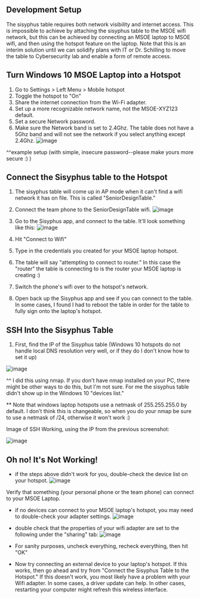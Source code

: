 ## Development Setup
The sisyphus table requires both network visibility and internet access. This is impossible to achieve by attaching the sisyphus table to the MSOE wifi network, but this can be achieved by connecting an MSOE laptop to MSOE wifi, and then using the hotspot feature on the laptop. Note that this is an interim solution until we can solidify plans with IT or Dr. Schilling to move the table to Cybersecurity lab and enable a form of remote access.

## Turn Windows 10 MSOE Laptop into a Hotspot

1) Go to Settings > Left Menu > Mobile hotspot
2) Toggle the hotspot to "On"
3) Share the internet connection from the Wi-Fi adapter.
4) Set up a more recognizable network name, not the MSOE-XYZ123 default.
5) Set a secure Network password.
6) Make sure the Network band is set to 2.4Ghz. The table does not have a 5Ghz band and will not see the network if you select anything except 2.4Ghz.
![image](uploads/d34c63fb4cfa92a49bfd3bde8cffb6e7/image.png)

^^example setup (with simple, insecure password--please make yours more secure :) )

## Connect the Sisyphus table to the Hotspot
1) The sisyphus table will come up in AP mode when it can't find a wifi network it has on file. This is called "SeniorDesignTable."
2) Connect the team phone to the SeniorDesignTable wifi. 
![image](uploads/3d7995d42abc3957bc1675a7741d5f3d/image.png)
3) Go to the Sisyphus app, and connect to the table. It'll look something like this:
![image](uploads/0d516dafbc20d9d402773101c31b5a4c/image.png)

4) Hit "Connect to Wifi"
5) Type in the credentials you created for your MSOE laptop hotspot.
6) The table will say "attempting to connect to router." In this case the "router" the table is connecting to is the router your MSOE laptop is creating :)
7) Switch the phone's wifi over to the hotspot's network.
8) Open back up the Sisyphus app and see if you can connect to the table. In some cases, I found I had to reboot the table in order for the table to fully sign onto the laptop's hotspot.

## SSH Into the Sisyphus Table
1) First, find the IP of the Sisyphus table (Windows 10 hotspots do not handle local DNS resolution very well, or if they do I don't know how to set it up)

![image](uploads/97b0a3762f60260c24f7bc974249adf9/image.png)

^^ I did this using nmap. If you don't have nmap installed on your PC, there might be other ways to do this, but I'm not sure. For me the sisyphus table didn't show up in the Windows 10 "devices list."

** Note that windows laptop hotspots use a netmask of 255.255.255.0 by default. I don't think this is changeable, so when you do your nmap be sure to use a netmask of /24, otherwise it won't work :)

Image of SSH Working, using the IP from the previous screenshot:

![image](uploads/d18832a75a80e3b9f13f176d448117dc/image.png)

## Oh no! It's Not Working!
* if the steps above didn't work for you, double-check the device list on your hotspot.
![image](uploads/d84b2ae5b2c779ae7ebb9bb45bf82166/image.png)

Verify that something (your personal phone or the team phone) can connect to your MSOE Laptop.
  * if no devices can connect to your MSOE laptop's hotspot, you may need to double-check your adapter settings.
![image](uploads/1b636cc303660e10fbfd2289e2a14479/image.png)

  * double check that the properties of your wifi adapter are set to the following under the "sharing" tab:
![image](uploads/5b486f9b5f33f6d09acdaed01104a653/image.png)

  * For sanity purposes, uncheck everything, recheck everything, then hit "OK"
  * Now try connecting an external device to your laptop's hotspot. If this works, then go ahead and try from "Connect the Sisyphus Table to the Hotspot." If this doesn't work, you most likely have a problem with your Wifi adapter. In some cases, a driver update can help. In other cases, restarting your computer might refresh this wireless interface. 



